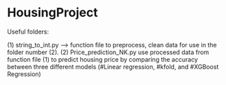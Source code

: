 # HousingProject

Useful folders:

(1) string_to_int.py --> function file to preprocess, clean data for use in the folder number (2). 
(2) Price_prediction_NK.py use processed data from function file (1) to predict housing price by comparing the accuracy between three different models (#Linear regression, #kfold, and #XGBoost Regression)

